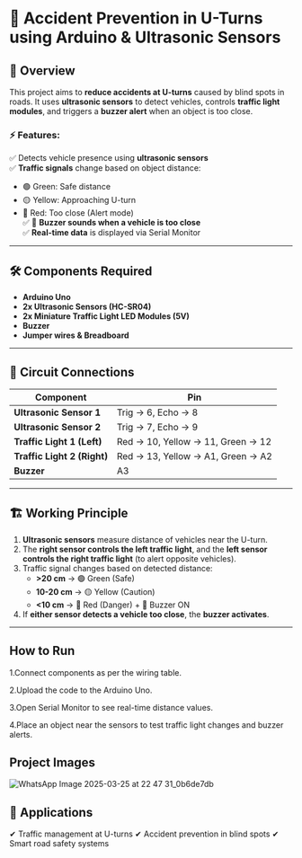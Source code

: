 # 🚦 Accident Prevention in U-Turns using Arduino & Ultrasonic Sensors

## 📌 Overview
This project aims to **reduce accidents at U-turns** caused by blind spots in roads. It uses **ultrasonic sensors** to detect vehicles, controls **traffic light modules**, and triggers a **buzzer alert** when an object is too close. 

### ⚡ Features:
✅ Detects vehicle presence using **ultrasonic sensors**  
✅ **Traffic signals** change based on object distance:  
   - 🟢 Green: Safe distance  
   - 🟡 Yellow: Approaching U-turn  
   - 🔴 Red: Too close (Alert mode)  
✅ 🚨 **Buzzer sounds when a vehicle is too close**  
✅ **Real-time data** is displayed via Serial Monitor  

---

## 🛠️ Components Required
- **Arduino Uno**  
- **2x Ultrasonic Sensors (HC-SR04)**  
- **2x Miniature Traffic Light LED Modules (5V)**  
- **Buzzer**  
- **Jumper wires & Breadboard**  

---

## 🔌 Circuit Connections
| Component | Pin |
|-----------|----|
| **Ultrasonic Sensor 1** | Trig → 6, Echo → 8 |
| **Ultrasonic Sensor 2** | Trig → 7, Echo → 9 |
| **Traffic Light 1 (Left)** | Red → 10, Yellow → 11, Green → 12 |
| **Traffic Light 2 (Right)** | Red → 13, Yellow → A1, Green → A2 |
| **Buzzer** | A3 |

---

## 🏗️ Working Principle
1. **Ultrasonic sensors** measure distance of vehicles near the U-turn.  
2. The **right sensor controls the left traffic light**, and the **left sensor controls the right traffic light** (to alert opposite vehicles).  
3. Traffic signal changes based on detected distance:
   - **>20 cm** → 🟢 Green (Safe)  
   - **10-20 cm** → 🟡 Yellow (Caution)  
   - **<10 cm** → 🔴 Red (Danger) + 🚨 Buzzer ON  
4. If **either sensor detects a vehicle too close**, the **buzzer activates**.  

---

## How to Run

1.Connect components as per the wiring table.

2.Upload the code to the Arduino Uno.

3.Open Serial Monitor to see real-time distance values.

4.Place an object near the sensors to test traffic light changes and buzzer alerts.

## Project Images

![WhatsApp Image 2025-03-25 at 22 47 31_0b6de7db](https://github.com/user-attachments/assets/dc604dbf-d616-4fd6-8cdb-643a2142b363)

## 📌 Applications
✔ Traffic management at U-turns
✔ Accident prevention in blind spots
✔ Smart road safety systems
